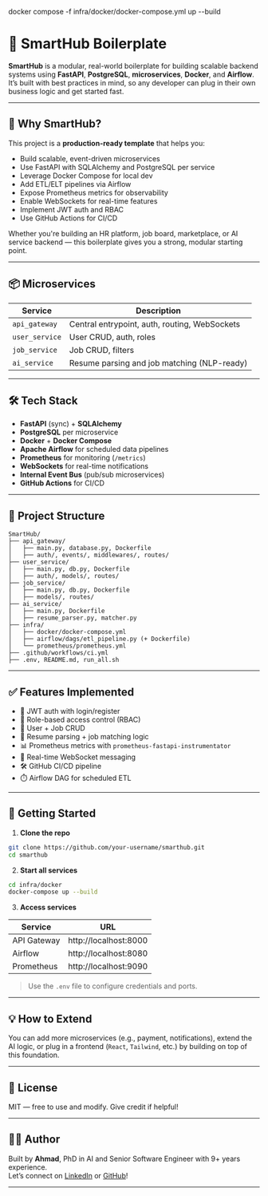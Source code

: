 docker compose -f infra/docker/docker-compose.yml up --build
# 🚀 SmartHub Boilerplate

**SmartHub** is a modular, real-world boilerplate for building scalable backend systems using **FastAPI**, **PostgreSQL**, **microservices**, **Docker**, and **Airflow**.  
It’s built with best practices in mind, so any developer can plug in their own business logic and get started fast.

---

## 🧠 Why SmartHub?

This project is a **production-ready template** that helps you:

- Build scalable, event-driven microservices
- Use FastAPI with SQLAlchemy and PostgreSQL per service
- Leverage Docker Compose for local dev
- Add ETL/ELT pipelines via Airflow
- Expose Prometheus metrics for observability
- Enable WebSockets for real-time features
- Implement JWT auth and RBAC
- Use GitHub Actions for CI/CD

Whether you're building an HR platform, job board, marketplace, or AI service backend — this boilerplate gives you a strong, modular starting point.

---

## 📦 Microservices

| Service         | Description                                      |
|-----------------|--------------------------------------------------|
| `api_gateway`   | Central entrypoint, auth, routing, WebSockets    |
| `user_service`  | User CRUD, auth, roles                           |
| `job_service`   | Job CRUD, filters                                |
| `ai_service`    | Resume parsing and job matching (NLP-ready)      |

---

## 🛠️ Tech Stack

- **FastAPI** (sync) + **SQLAlchemy**
- **PostgreSQL** per microservice
- **Docker** + **Docker Compose**
- **Apache Airflow** for scheduled data pipelines
- **Prometheus** for monitoring (`/metrics`)
- **WebSockets** for real-time notifications
- **Internal Event Bus** (pub/sub microservices)
- **GitHub Actions** for CI/CD

---

## 🧰 Project Structure

```
SmartHub/
├── api_gateway/
│   ├── main.py, database.py, Dockerfile
│   ├── auth/, events/, middlewares/, routes/
├── user_service/
│   ├── main.py, db.py, Dockerfile
│   ├── auth/, models/, routes/
├── job_service/
│   ├── main.py, db.py, Dockerfile
│   ├── models/, routes/
├── ai_service/
│   ├── main.py, Dockerfile
│   ├── resume_parser.py, matcher.py
├── infra/
│   ├── docker/docker-compose.yml
│   ├── airflow/dags/etl_pipeline.py (+ Dockerfile)
│   └── prometheus/prometheus.yml
├── .github/workflows/ci.yml
├── .env, README.md, run_all.sh
```

---

## ✅ Features Implemented

- 🔐 JWT auth with login/register
- 👥 Role-based access control (RBAC)
- 📄 User + Job CRUD
- 📄 Resume parsing + job matching logic
- 📊 Prometheus metrics with `prometheus-fastapi-instrumentator`
- 🔁 Real-time WebSocket messaging
- 🛠️ GitHub CI/CD pipeline
- ⏱️ Airflow DAG for scheduled ETL

---

## 🚀 Getting Started

1. **Clone the repo**

```bash
git clone https://github.com/your-username/smarthub.git
cd smarthub
```

2. **Start all services**

```bash
cd infra/docker
docker-compose up --build
```

3. **Access services**

| Service        | URL                        |
|----------------|----------------------------|
| API Gateway    | http://localhost:8000      |
| Airflow        | http://localhost:8080      |
| Prometheus     | http://localhost:9090      |

> Use the `.env` file to configure credentials and ports.

---

## 💡 How to Extend

You can add more microservices (e.g., payment, notifications), extend the AI logic, or plug in a frontend (`React`, `Tailwind`, etc.) by building on top of this foundation.

---

## 📄 License

MIT — free to use and modify. Give credit if helpful!

---

## 👨‍💻 Author

Built by **Ahmad**, PhD in AI and Senior Software Engineer with 9+ years experience.  
Let’s connect on [LinkedIn](https://www.linkedin.com) or [GitHub](https://github.com)!

---
